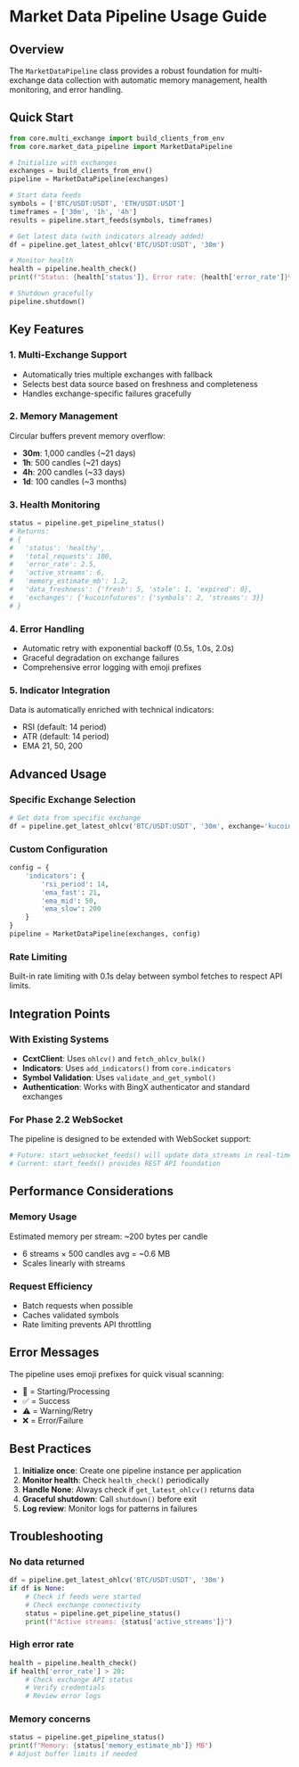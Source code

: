 # Market Data Pipeline Usage Guide

## Overview

The `MarketDataPipeline` class provides a robust foundation for multi-exchange data collection with automatic memory management, health monitoring, and error handling.

## Quick Start

```python
from core.multi_exchange import build_clients_from_env
from core.market_data_pipeline import MarketDataPipeline

# Initialize with exchanges
exchanges = build_clients_from_env()
pipeline = MarketDataPipeline(exchanges)

# Start data feeds
symbols = ['BTC/USDT:USDT', 'ETH/USDT:USDT']
timeframes = ['30m', '1h', '4h']
results = pipeline.start_feeds(symbols, timeframes)

# Get latest data (with indicators already added)
df = pipeline.get_latest_ohlcv('BTC/USDT:USDT', '30m')

# Monitor health
health = pipeline.health_check()
print(f"Status: {health['status']}, Error rate: {health['error_rate']}%")

# Shutdown gracefully
pipeline.shutdown()
```

## Key Features

### 1. Multi-Exchange Support
- Automatically tries multiple exchanges with fallback
- Selects best data source based on freshness and completeness
- Handles exchange-specific failures gracefully

### 2. Memory Management
Circular buffers prevent memory overflow:
- **30m**: 1,000 candles (~21 days)
- **1h**: 500 candles (~21 days)
- **4h**: 200 candles (~33 days)
- **1d**: 100 candles (~3 months)

### 3. Health Monitoring
```python
status = pipeline.get_pipeline_status()
# Returns:
# {
#   'status': 'healthy',
#   'total_requests': 100,
#   'error_rate': 2.5,
#   'active_streams': 6,
#   'memory_estimate_mb': 1.2,
#   'data_freshness': {'fresh': 5, 'stale': 1, 'expired': 0},
#   'exchanges': {'kucoinfutures': {'symbols': 2, 'streams': 3}}
# }
```

### 4. Error Handling
- Automatic retry with exponential backoff (0.5s, 1.0s, 2.0s)
- Graceful degradation on exchange failures
- Comprehensive error logging with emoji prefixes

### 5. Indicator Integration
Data is automatically enriched with technical indicators:
- RSI (default: 14 period)
- ATR (default: 14 period)
- EMA 21, 50, 200

## Advanced Usage

### Specific Exchange Selection
```python
# Get data from specific exchange
df = pipeline.get_latest_ohlcv('BTC/USDT:USDT', '30m', exchange='kucoinfutures')
```

### Custom Configuration
```python
config = {
    'indicators': {
        'rsi_period': 14,
        'ema_fast': 21,
        'ema_mid': 50,
        'ema_slow': 200
    }
}
pipeline = MarketDataPipeline(exchanges, config)
```

### Rate Limiting
Built-in rate limiting with 0.1s delay between symbol fetches to respect API limits.

## Integration Points

### With Existing Systems
- **CcxtClient**: Uses `ohlcv()` and `fetch_ohlcv_bulk()`
- **Indicators**: Uses `add_indicators()` from `core.indicators`
- **Symbol Validation**: Uses `validate_and_get_symbol()`
- **Authentication**: Works with BingX authenticator and standard exchanges

### For Phase 2.2 WebSocket
The pipeline is designed to be extended with WebSocket support:
```python
# Future: start_websocket_feeds() will update data_streams in real-time
# Current: start_feeds() provides REST API foundation
```

## Performance Considerations

### Memory Usage
Estimated memory per stream: ~200 bytes per candle
- 6 streams × 500 candles avg = ~0.6 MB
- Scales linearly with streams

### Request Efficiency
- Batch requests when possible
- Caches validated symbols
- Rate limiting prevents API throttling

## Error Messages

The pipeline uses emoji prefixes for quick visual scanning:
- 🔄 = Starting/Processing
- ✅ = Success
- ⚠️ = Warning/Retry
- ❌ = Error/Failure

## Best Practices

1. **Initialize once**: Create one pipeline instance per application
2. **Monitor health**: Check `health_check()` periodically
3. **Handle None**: Always check if `get_latest_ohlcv()` returns data
4. **Graceful shutdown**: Call `shutdown()` before exit
5. **Log review**: Monitor logs for patterns in failures

## Troubleshooting

### No data returned
```python
df = pipeline.get_latest_ohlcv('BTC/USDT:USDT', '30m')
if df is None:
    # Check if feeds were started
    # Check exchange connectivity
    status = pipeline.get_pipeline_status()
    print(f"Active streams: {status['active_streams']}")
```

### High error rate
```python
health = pipeline.health_check()
if health['error_rate'] > 20:
    # Check exchange API status
    # Verify credentials
    # Review error logs
```

### Memory concerns
```python
status = pipeline.get_pipeline_status()
print(f"Memory: {status['memory_estimate_mb']} MB")
# Adjust buffer limits if needed
```
